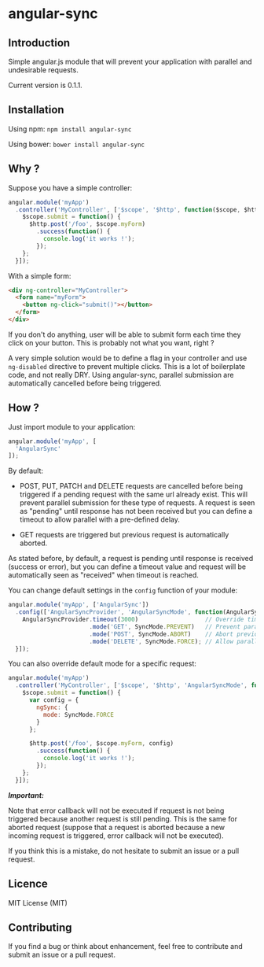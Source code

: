 # angular-sync

## Introduction

Simple angular.js module that will prevent your application with parallel and undesirable requests.

Current version is 0.1.1. 

## Installation

Using npm: ```npm install angular-sync```

Using bower: ```bower install angular-sync```

## Why ?

Suppose you have a simple controller:

```javascript
angular.module('myApp')
  .controller('MyController', ['$scope', '$http', function($scope, $http) {
    $scope.submit = function() {
      $http.post('/foo', $scope.myForm)
        .success(function() {
          console.log('it works !');
        });
    };
  }]);
```

With a simple form:

```html
<div ng-controller="MyController">
  <form name="myForm">
    <button ng-click="submit()"></button>
  </form>
</div>
```

If you don't do anything, user will be able to submit form each time they click on your button. This is probably not what you want, right ?

A very simple solution would be to define a flag in your controller and use ```ng-disabled``` directive to prevent multiple clicks. This is a lot of boilerplate code, and not really DRY. Using angular-sync, parallel submission are automatically cancelled before being triggered.

## How ?

Just import module to your application:

```javascript
angular.module('myApp', [
  'AngularSync'
]);
```

By default:

- POST, PUT, PATCH and DELETE requests are cancelled before being triggered if a pending request with the same url already exist. This will prevent parallel submission for these type of requests. A request is seen as "pending" until response has not been received but you can define a timeout to allow parallel with a pre-defined delay.

- GET requests are triggered but previous request is automatically aborted.

As stated before, by default, a request is pending until response is received (success or error), but you can define a timeout value and request will be automatically seen as "received" when timeout is reached.

You can change default settings in the ```config``` function of your module:

```javascript
angular.module('myApp', ['AngularSync'])
  .config(['AngularSyncProvider', 'AngularSyncMode', function(AngularSyncProvider, SyncMode) {
    AngularSyncProvider.timeout(3000)                   // Override timeout (in millis).
                       .mode('GET', SyncMode.PREVENT)   // Prevent parallel requests with same URL.
                       .mode('POST', SyncMode.ABORT)    // Abort previous request by default.
                       .mode('DELETE', SyncMode.FORCE); // Allow parallel submissions.
  }]);
```

You can also override default mode for a specific request:

```javascript
angular.module('myApp')
  .controller('MyController', ['$scope', '$http', 'AngularSyncMode', function($scope, $http, SyncMode) {
    $scope.submit = function() {
      var config = {
        ngSync: {
          mode: SyncMode.FORCE
        }
      };

      $http.post('/foo', $scope.myForm, config)
        .success(function() {
          console.log('it works !');
        });
    };
  }]);
```

___Important:___

Note that error callback will not be executed if request is not being triggered because another request is still pending. This is the same for aborted request (suppose that a request is aborted because a new incoming request is triggered, error callback will not be executed).

If you think this is a mistake, do not hesitate to submit an issue or a pull request.

## Licence

MIT License (MIT)

## Contributing

If you find a bug or think about enhancement, feel free to contribute and submit an issue or a pull request.
